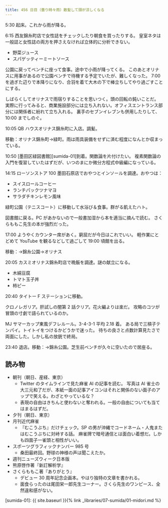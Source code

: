 ```yaml
---
title: 456 日目（曇り時々雨）散髪して頭が涼しくなる
---
```


5:30 起床。これから雨が降る。

6:15 西友錦糸町店で女性誌をチェックしたり朝食を買ったりする。
皇室ネタは一般誌と女性誌の両方を押さえなければ立体的に分析できない。

* 野菜ジュース
* スパゲッティーミートソース

公園に戻ってベンチに座って食事。途中で小雨が降ってくる。
このあとオリナスに用事があるので公園ベンチで待機する予定でいたが、難しくなった。
7:00 を過ぎた辺りで本降りになり、合羽を着て大木の下で棒立ちしてやり過ごすことにする。

しばらくしてオリナスで雨宿りすることを思いつく。頭の回転の鈍いことだ。
実際に行ってみると、商業施設部分には立ち入れない。オフィスエントランス部分には関係者に紛れて立ち入れる。
裏手のセブンイレブンも併用したりして、10:00 までしのぐ。

10:05 QB ハウスオリナス錦糸町に入店。調髪。

移動：オリナス錦糸町→緑町。雨は雨具装備をせずに済む程度になんとか収まっている。

10:50 [墨田区緑図書館][sumida-01]到着。関数論を片付けたい。
複素関数論の入門を復習していたはずだが、いつのまにか微分方程式中級編になっている。

14:15 ローソンストア 100 墨田石原店でおやつとインソールを調達。おやつは：

* スイスロールコーヒー
* ランチパックツナマヨ
* サラダチキンレモン風味

緑町公園（テニスコート）に移動して水浴び＆食事。群がる飢えたハト。

図書館に戻る。PC があかないので一般書加湿から本を適当に摘んで読む。
さくらももこ先生の本が強烈だった。

17:00 ようやくカウンター席があく。窮屈だが今日はこれでいい。
軽作業にとどめて YouTube を観るなどして過ごして 19:00 頃館を出る。

移動：→錦糸公園→オリナス

20:05 カスミオリナス錦糸町店で晩飯を調達。謎の献立になる。

* 木綿豆腐
* トマト玉子丼
* 柿ピー

20:40 タイトー F ステーションに移動。

クロノレガリア。肝試しの闇第 2 話クリア。花火編よりは楽だ。
攻略のコツが冒頭の寸劇で語られているのか。

MJ サマーカップ東風デフレルール。3-4-3-1 平均 2.18 着。
ある局で三槓子テンパイ。トイトイをつけるかどうかで迷った。
待ちの良さと点数計算見たさで両面にした。しかし私の放銃で終局。

23:40 退店。移動：→錦糸公園。芝生前ベンチが久々に空いたので居座る。

## 読み物

* 朝刊（朝日、産経、東京）
  * Twitter のタイムラインで見た麻雀 AI の記事を読む。
    写真は AI 雀士の大三元和了だが、本紙一面の記事アイコンはそれと関係のない面子のアップで笑える。わざとやっているな？
  * 表現の自由はきちんと使わないと奪われる。一般の自由についても当てはまるはずだ。
* 夕刊（朝日、東京）
* 月刊近代麻雀
  * 『むこうぶち』だけチェック。SP の男が沖縄でコードネーム・人鬼またはむこうぶちに対峙する話。
    麻雀牌で暗号通信とは面白い着想だ。しかも四面子一雀頭と相性がいい。
* スポーツグラフィックナンバー 985 号
  * 桑田最終回。野球の神様の声は聞こえたか。
* 週刊ニューズウィーク日本版
* 熊原啓作著『新訂解析学』
* さくらももこ著『ありがとう』
  * デビュー 30 周年記念企画本。やはり独特の文章を書かれる。
  * 面食らったのは尾田栄一郎先生コーナー。さくら先生のワンピース、全然違和感がない。

[sumida-01]: {{ site.baseurl }}{% link _libraries/07-sumida/01-midori.md %}
